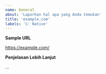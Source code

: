 ```yaml
---
name: General
about: 'Laporkan hal apa yang Anda temukan'
title: 'example.com'
labels: 'C: Native'
---
```


**Sample URL**

https://example.com/

**Penjelasan Lebih Lanjut**

...
